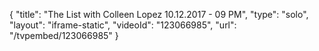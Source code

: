 {
    "title": "The List with Colleen Lopez 10.12.2017 - 09 PM",
    "type": "solo",
    "layout": "iframe-static",
    "videoId": "123066985",
    "url": "\/tvpembed\/123066985"
}